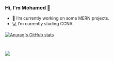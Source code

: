 ### Hi, I'm Mohamed 👋

- 💼 I’m currently working on some MERN projects.
- 💻 I’m currently studing CCNA.

[![Anurag's GitHub stats](https://github-readme-stats.vercel.app/api?username=mohamed-official&show_icons=true&theme=dracula&border_radius=10)](https://github.com/anuraghazra/github-readme-stats)

<br />

<p>
  <img align="left"
    src="https://github-readme-stats.vercel.app/api/top-langs?username=mohamed-official&show_icons=true&locale=en&text_color=ffffff&layout=compact" />
</p>
